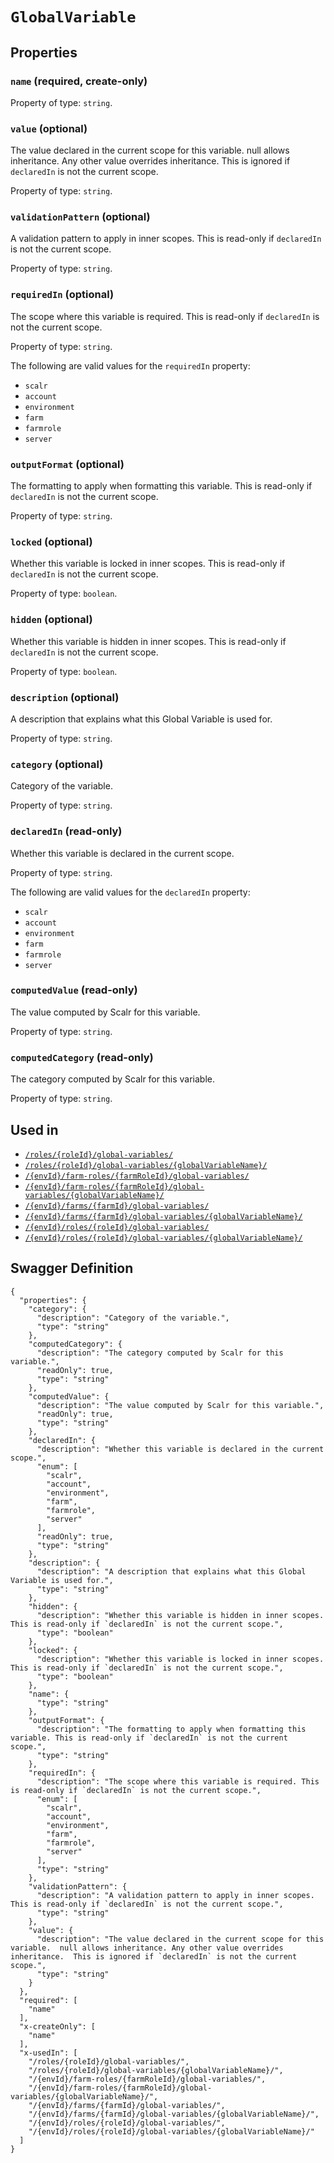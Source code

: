 # `GlobalVariable` #







## Properties ##

### `name` (required, create-only) ###




Property of type: `string`.




### `value` (optional) ###

The value declared in the current scope for this variable.  null allows inheritance. Any other value overrides inheritance.  This is ignored if `declaredIn` is not the current scope.


Property of type: `string`.




### `validationPattern` (optional) ###

A validation pattern to apply in inner scopes. This is read-only if `declaredIn` is not the current scope.


Property of type: `string`.




### `requiredIn` (optional) ###

The scope where this variable is required. This is read-only if `declaredIn` is not the current scope.


Property of type: `string`.

 
The following are valid values for the `requiredIn` property:
  + `scalr`
  + `account`
  + `environment`
  + `farm`
  + `farmrole`
  + `server`



### `outputFormat` (optional) ###

The formatting to apply when formatting this variable. This is read-only if `declaredIn` is not the current scope.


Property of type: `string`.




### `locked` (optional) ###

Whether this variable is locked in inner scopes. This is read-only if `declaredIn` is not the current scope.


Property of type: `boolean`.




### `hidden` (optional) ###

Whether this variable is hidden in inner scopes. This is read-only if `declaredIn` is not the current scope.


Property of type: `boolean`.




### `description` (optional) ###

A description that explains what this Global Variable is used for.


Property of type: `string`.




### `category` (optional) ###

Category of the variable.


Property of type: `string`.




### `declaredIn` (read-only) ###

Whether this variable is declared in the current scope.


Property of type: `string`.

 
The following are valid values for the `declaredIn` property:
  + `scalr`
  + `account`
  + `environment`
  + `farm`
  + `farmrole`
  + `server`



### `computedValue` (read-only) ###

The value computed by Scalr for this variable.


Property of type: `string`.




### `computedCategory` (read-only) ###

The category computed by Scalr for this variable.


Property of type: `string`.






## Used in ##

  + [`/roles/{roleId}/global-variables/`](./../rest/api/v1beta0/account/roles/{roleId}/global-variables/)
  + [`/roles/{roleId}/global-variables/{globalVariableName}/`](./../rest/api/v1beta0/account/roles/{roleId}/global-variables/{globalVariableName}/)
  + [`/{envId}/farm-roles/{farmRoleId}/global-variables/`](./../rest/api/v1beta0/user/{envId}/farm-roles/{farmRoleId}/global-variables/)
  + [`/{envId}/farm-roles/{farmRoleId}/global-variables/{globalVariableName}/`](./../rest/api/v1beta0/user/{envId}/farm-roles/{farmRoleId}/global-variables/{globalVariableName}/)
  + [`/{envId}/farms/{farmId}/global-variables/`](./../rest/api/v1beta0/user/{envId}/farms/{farmId}/global-variables/)
  + [`/{envId}/farms/{farmId}/global-variables/{globalVariableName}/`](./../rest/api/v1beta0/user/{envId}/farms/{farmId}/global-variables/{globalVariableName}/)
  + [`/{envId}/roles/{roleId}/global-variables/`](./../rest/api/v1beta0/user/{envId}/roles/{roleId}/global-variables/)
  + [`/{envId}/roles/{roleId}/global-variables/{globalVariableName}/`](./../rest/api/v1beta0/user/{envId}/roles/{roleId}/global-variables/{globalVariableName}/)

## Swagger Definition ##

    {
      "properties": {
        "category": {
          "description": "Category of the variable.", 
          "type": "string"
        }, 
        "computedCategory": {
          "description": "The category computed by Scalr for this variable.", 
          "readOnly": true, 
          "type": "string"
        }, 
        "computedValue": {
          "description": "The value computed by Scalr for this variable.", 
          "readOnly": true, 
          "type": "string"
        }, 
        "declaredIn": {
          "description": "Whether this variable is declared in the current scope.", 
          "enum": [
            "scalr", 
            "account", 
            "environment", 
            "farm", 
            "farmrole", 
            "server"
          ], 
          "readOnly": true, 
          "type": "string"
        }, 
        "description": {
          "description": "A description that explains what this Global Variable is used for.", 
          "type": "string"
        }, 
        "hidden": {
          "description": "Whether this variable is hidden in inner scopes. This is read-only if `declaredIn` is not the current scope.", 
          "type": "boolean"
        }, 
        "locked": {
          "description": "Whether this variable is locked in inner scopes. This is read-only if `declaredIn` is not the current scope.", 
          "type": "boolean"
        }, 
        "name": {
          "type": "string"
        }, 
        "outputFormat": {
          "description": "The formatting to apply when formatting this variable. This is read-only if `declaredIn` is not the current scope.", 
          "type": "string"
        }, 
        "requiredIn": {
          "description": "The scope where this variable is required. This is read-only if `declaredIn` is not the current scope.", 
          "enum": [
            "scalr", 
            "account", 
            "environment", 
            "farm", 
            "farmrole", 
            "server"
          ], 
          "type": "string"
        }, 
        "validationPattern": {
          "description": "A validation pattern to apply in inner scopes. This is read-only if `declaredIn` is not the current scope.", 
          "type": "string"
        }, 
        "value": {
          "description": "The value declared in the current scope for this variable.  null allows inheritance. Any other value overrides inheritance.  This is ignored if `declaredIn` is not the current scope.", 
          "type": "string"
        }
      }, 
      "required": [
        "name"
      ], 
      "x-createOnly": [
        "name"
      ], 
      "x-usedIn": [
        "/roles/{roleId}/global-variables/", 
        "/roles/{roleId}/global-variables/{globalVariableName}/", 
        "/{envId}/farm-roles/{farmRoleId}/global-variables/", 
        "/{envId}/farm-roles/{farmRoleId}/global-variables/{globalVariableName}/", 
        "/{envId}/farms/{farmId}/global-variables/", 
        "/{envId}/farms/{farmId}/global-variables/{globalVariableName}/", 
        "/{envId}/roles/{roleId}/global-variables/", 
        "/{envId}/roles/{roleId}/global-variables/{globalVariableName}/"
      ]
    }
